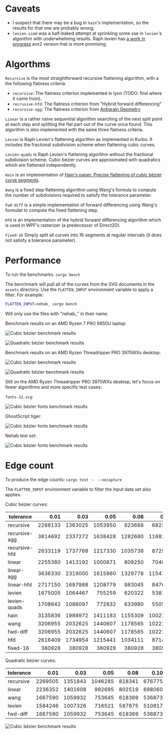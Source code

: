 # Caveats

- I suspect that there may be a bug in `hain`'s implementation, so the results for that one are probably wrong.
- `levien-simd` was a half-baked attempt at sprinkling some sse in `levien`'s algorithm with underwhelming results. Raph levien has [a work in progress](https://gist.github.com/raphlinus/5f4e9feb85fd79bafc72da744571ec0e) avx2 version that is more promising.

# Algorthms

`Recursive` is the most straightforward recursive flattening algorithm, with a the following flatness criteria:
 - `recursive`: The flatness criterion implemented in lyon (TODO: find where it came from).
 - `recrusive-hfd`: The flatness criterion from "Hybrid forward differencing"
 - `recursive-agg`: The flatness criterion from [Antigrain Geometry](https://agg.sourceforge.net/antigrain.com/research/adaptive_bezier/index.html)

`Linear` is a rather naive sequential algorithm searching of the next split point at each step and splitting the flat part out of the curve once found. This algorithm is also implemented with the same three flatness criteria.

`Levien` is Raph Levien's flattening algorithm as implemented in Kurbo. It includes the fractional subdivision scheme when flattening cubic curves.

`Levien-quads` is Raph Levien's flattening algorithm without the fractional subdivision scheme. Cubic bézier curves are approximated with quadratics which are flattened independently.

`Hain` is an implementation of [Hain's paper: Precise flattening of cubic bézier curve segments](http://www.cccg.ca/proceedings/2004/36.pdf).

`Wang` is a fixed step flattening algorithm using Wang's formula to compute the number of subdivisions required to satisfy the tolerance parameter.

`Fwd-diff` is a simple implementation of forward differencing using Wang's formulat to compute the fixed flattening step.

`Hfd` is an implementation of the hybrid forward differencing algorithm which is used in WPF's rasterizer (a predecessor of Direct2D).

`Fixed-16` Simply split all curves into 16 segments at regular intervals (it does not satisfy a tolerance parameter).

# Performance

To run the benchmarks: `cargo bench`

The benchmark will pull all of the curves from the SVG documents in the `assets` directory. Use the `FLATTEN_INPUT` environment variable to apply a filter. For example:

```bash
FLATTEN_INPUT=nehab_ cargo bench
```

Will only use the files with "nehab_" in their name.

Benchmark results on an AMD Ryzen 7 PRO 6850U laptop:

![Cubic bézier benchmark results](results-cubic-all-zen3.svg)

![Quadratic bézier benchmark results](results-quadratic-all-zen3.svg)

Benchmark results on an AMD Ryzen Threadripper PRO 3975WXs desktop:

![Cubic bézier benchmark results](results-cubic-all-threadripper.svg)

![Quadratic bézier benchmark results](results-quadratic-all-threadripper.svg)

Still on the AMD Ryzen Threadripper PRO 3975WXs desktop, let's focus on fewer algorithms and more specific test cases:

`fonts-12.svg`:

![Cubic bézier fonts benchmark results](results-cubic-fonts-threadripper.svg)

GhostScript tiger:

![Cubic bézier fonts benchmark results](results-cubic-tiger-threadripper.svg)

Nehab test set:

![Cubic bézier fonts benchmark results](results-cubic-nehab-threadripper.svg)


# Edge count

To produce the edge counts: `cargo test -- --nocapture`

The `FLATTEN_INPUT` environment variable to filter the input data set also applies.

Cubic bézier curves:

| tolerance  |  0.01 |  0.03 |  0.05 |  0.08 |  0.10 |  0.15 |  0.20 |  0.25 |  0.50 |  1.00 |
|-----------| -----:| -----:| -----:| -----:| -----:| -----:| -----:| -----:| -----:| -----:|
| recursive  | 2288133 | 1363025 | 1053950 | 823688 | 682307 | 587638 | 527562 | 467470 | 312577 | 236619 |
| recursive-agg| 3814692 | 2337272 | 1638428 | 1282680 | 1168123 | 991665 | 819131 | 703038 | 537764 | 353004 |
| recursive-hfd| 2633119 | 1737768 | 1217330 | 1035736 | 872545 | 681606 | 611383 | 562859 | 379523 | 284336 |
| linear     | 2255380 | 1413192 | 1000871 | 809250 | 704017 | 578272 | 498247 | 442774 | 316393 | 222637 |
| linear-agg | 3636330 | 2319000 | 1615960 | 1329778 | 1154745 | 934430 | 804512 | 721855 | 512802 | 360247 |
| linear-hfd | 2717150 | 1697988 | 1208779 | 983045 | 847696 | 694437 | 603526 | 539476 | 378934 | 270344 |
| levien     | 1675005 | 1064467 | 755259 | 620322 | 538777 | 441602 | 383721 | 344255 | 247813 | 178658 |
| levien-quads|1708642 | 1086097 | 772832 | 633980 | 550557 | 452222 | 393435 | 353538 | 254570 | 183731 |
| hain       | 3135836 | 1988972 | 1411183 | 1155309 | 1002741 | 821859 | 714078 | 640544 | 458168 | 329181 |
| wang       | 3206955 | 2032625 | 1440607 | 1178565 | 1022101 | 836656 | 726281 | 651107 | 463860 | 331359 |
| fwd-diff   | 3206955 | 2032625 | 1440607 | 1178565 | 1022101 | 836656 | 726281 | 651107 | 463860 | 331359 |
| hfd        | 2616409 | 1734954 | 1215441 | 1034111 | 871491 | 681503 | 611250 | 562894 | 379582 | 284342 |
| fixed-16   | 380928 | 380928 | 380928 | 380928 | 380928 | 380928 | 380928 | 380928 | 380928 | 380928 |


Quadratic bézier curves:

| tolerance  |  0.01 |  0.03 |  0.05 |  0.08 |  0.10 |  0.15 |  0.20 |  0.25 |  0.50 |  1.00 |
|-----------| -----:| -----:| -----:| -----:| -----:| -----:| -----:| -----:| -----:| -----:|
| recursive | 2269505 | 1351843 | 1046285 | 818341 | 676775 | 583200 | 524826 | 465572 | 311350 | 237241 |
| linear    | 2236352 | 1401608 | 992695 | 802519 | 698060 | 573823 | 494841 | 440007 | 314960 | 223257 |
| wang      | 1667590 | 1059932 | 753645 | 618369 | 536873 | 440975 | 383910 | 344832 | 248102 | 180451 |
| levien    | 1584246 | 1007326 | 716521 | 587875 | 510817 | 419637 | 365498 | 328538 | 237055 | 172876 |
| fwd-diff  | 1667590 | 1059932 | 753645 | 618369 | 536873 | 440975 | 383910 | 344832 | 248102 | 180451 |

![Cubic bézier benchmark results](cubic-vis.svg)

